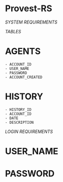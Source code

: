 # Provest-RS

*SYSTEM REQUIREMENTS*

*TABLES*
  # AGENTS
    - ACCOUNT_ID
    - USER_NAME
    - PASSWORD
    - ACCOUNT_CREATED

  # HISTORY
    - HISTORY_ID
    - ACCOUNT_ID
    - DATE
    - DESCRIPTION

*LOGIN REQUIREMENTS*
  # USER_NAME
  # PASSWORD



